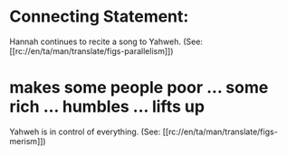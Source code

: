 # Connecting Statement:

Hannah continues to recite a song to Yahweh. (See: [[rc://en/ta/man/translate/figs-parallelism]])

# makes some people poor ... some rich ... humbles ... lifts up

Yahweh is in control of everything. (See: [[rc://en/ta/man/translate/figs-merism]])

